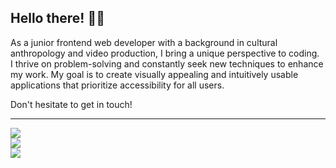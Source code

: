## Hello there! 🐱‍💻

As a junior frontend web developer with a background in cultural anthropology and video production, I bring a unique perspective to coding.<br/>
I thrive on problem-solving and constantly seek new techniques to enhance my work.
My goal is to create visually appealing and intuitively usable applications that prioritize accessibility for all users. 

Don't hesitate to get in touch!


---
![](https://github-readme-stats.vercel.app/api?username=wiebken-n&theme=gotham&hide_border=true&include_all_commits=false&count_private=true)<br/>
![](https://github-readme-streak-stats.herokuapp.com/?user=wiebken-n&theme=gotham&hide_border=true)<br/>
![](https://github-readme-stats.vercel.app/api/top-langs/?username=wiebken-n&theme=gotham&hide_border=true&include_all_commits=false&count_private=true&layout=compact)



<!-- Proudly created with GPRM ( https://gprm.itsvg.in ) -->
